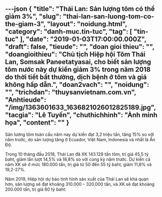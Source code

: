 ---json
{
    "title": "Thái Lan: Sản lượng tôm có thể giảm 3%",
    "slug": "thai-lan-san-luong-tom-co-the-giam-3",
    "layout": "noidung.html",
    "category": "danh-muc.tin-tuc",
    "tag": [
        "tin-tuc"
    ],
    "date": "2019-01-03T17:00:00.000Z",
    "draft": false,
    "tieude": "",
    "doan gioi thieu": "",
    "doangioithieu": "Chủ tịch Hiệp hội Tôm Thái Lan, Somsak Paneetatyasai, cho biết sản lượng tôm nước này dự kiến giảm 3% trong năm 2018 do thời tiết bất thường, dịch bệnh ở tôm và giá không hấp dẫn.",
    "doan2vach": "",
    "noidung": "",
    "trichdan": "thuysanvietnam.com.vn",
    "Anhtieude": "/img/1363601633_1636821026012825189.jpg",
    "tacgia": "Lê Tuyến",
    "chuthichhinh": "Ảnh minh họa",
    "__content__": ""
}
---
<p>Sản lương t&ocirc;m to&agrave;n cầu năm nay dự kiến đạt 3,2 triệu tấn, tăng 15% so với năm trước, do sản lượng tăng ở Ecuador, Việt Nam, Indonesia v&agrave; nhất l&agrave; Ấn Độ.</p>

<p>Trong 10 th&aacute;ng đầu 2018, Th&aacute;i Lan đ&atilde; XK 143.129 tấn t&ocirc;m, trị gi&aacute; 45,5 tỷ baht, giảm lần lượt 14,5% v&agrave; 18,8% so với c&ugrave;ng kỳ năm trước. Dự kiến cả năm XK sẽ ở mức 180.000 tấn, trị gi&aacute; từ 50 đến 55 tỷ baht, giảm 11,8% v&agrave; 19,2-27%.</p>

<p>Năm 2019, Hiệp hội dự b&aacute;o t&igrave;nh h&igrave;nh sản xuất của Th&aacute;i Lan sẽ khả quan hơn, sản lượng sẽ đạt khoảng 310.000 &ndash; 320.000 tấn, v&agrave; XK sẽ đạt khoảng 200.000 tấn, trị gi&aacute; 60 tỷ baht.</p>